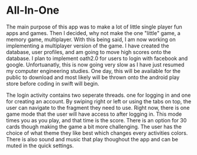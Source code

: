# All-In-One
The main purpose of this app was to make a lot of little single player fun apps and games. 
Then I decided, why not make the one "little" game, a memory game, multiplayer.
With this being said, I am now working on implementing a multiplayer version of the game.
I have created the database, user profiles, and am going to move high scores onto the database.
I plan to implement oath2.0 for users to login with facebook and google.
Unfortuanatly, this is now going very slow as I have just resumed my computer engineering studies. 
One day, this will be available for the public to download and most likely will be thrown onto the
android play store before coding in swift will begin. 

The login activity contains two seperate threads. one for logging in and one for creating an account.
By swiping right or left or using the tabs on top, the user can navigate to the fragment they need to use. 
Right now, there is one game mode that the user will have access to after logging in. 
This mode times you as you play, and that time is the score. There is an option for 
30 cards though making the game a bit more challenging. 
The user has the choice of what theme they like best which changes every activities colors. 
There is also sound and music that play thoughout the app and can be muted in the quick settings. 
